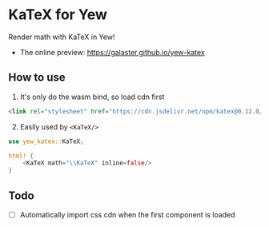 KaTeX for Yew
=============

Render math with KaTeX in Yew!

- The online preview: https://galaster.github.io/yew-katex

## How to use

1. It's only do the wasm bind, so load cdn first

```html
<link rel="stylesheet" href="https://cdn.jsdelivr.net/npm/katex@0.12.0/dist/katex.min.css">
```

2. Easily used by `<KaTeX/>`

```rust
use yew_katex::KaTeX;

html! {
    <KaTeX math="\\KaTeX" inline=false/>
}
```

## Todo

- [ ] Automatically import css cdn when the first component is loaded
